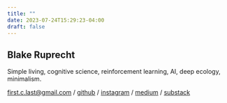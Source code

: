 ```yaml
---
title: ""
date: 2023-07-24T15:29:23-04:00
draft: false
---
```


## Blake Ruprecht
Simple living, cognitive science, reinforcement learning, AI, deep ecology, minimalism.

first.c.last@gmail.com / [github](https://github.com/blakeruprecht) / [instagram](https://instagram.com/blakeruprecht) / [medium](https://medium.com/@blakeruprecht) / [substack](https://blakeruprecht.substack.com/)



